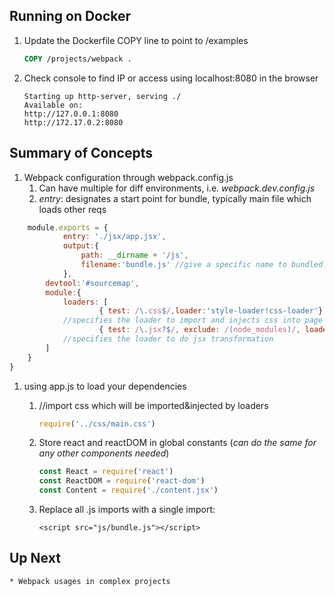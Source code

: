 ## Running on Docker
1. Update the Dockerfile COPY line to point to /examples
	```Dockerfile
	COPY /projects/webpack .
	```
2. Check console to find IP or access using localhost:8080 in the browser
	```console
	Starting up http-server, serving ./
	Available on:
	http://127.0.0.1:8080
	http://172.17.0.2:8080
	
## Summary of Concepts
1. Webpack configuration through webpack.config.js 
   1. Can have multiple for diff environments, i.e. *webpack.dev.config.js*
   1. *entry*: designates a start point for bundle, typically main file which loads other reqs
```javascript
	module.exports = {
    		entry: './jsx/app.jsx',
    		output:{
        		path: __dirname + '/js',
		        filename:'bundle.js' //give a specific name to bundled js
    		},
    	devtool:'#sourcemap',
    	module:{
        	loaders: [
            		{ test: /\.css$/,loader:'style-loader!css-loader'},
			//specifies the loader to import and injects css into page from js
            		{ test: /\.jsx?$/, exclude: /(node_modules)/, loaders:['babel-loader']}
			//specifies the loader to do jsx transformation
        ]
    }
}
```
1. using app.js to load your dependencies 
   1. //import css which will be imported&injected by loaders
   
        ```javascript
      require('../css/main.css')
        ```
        
   1. Store react and reactDOM in global constants
   (*can do the same for any other components needed*)
        
        ```javascript
        const React = require('react')
        const ReactDOM = require('react-dom')
        const Content = require('./content.jsx')
         ```
              
   1. Replace all .js imports with a single import:
        ```hmtl
        <script src="js/bundle.js"></script>
        ```
        
## Up Next 
    * Webpack usages in complex projects
